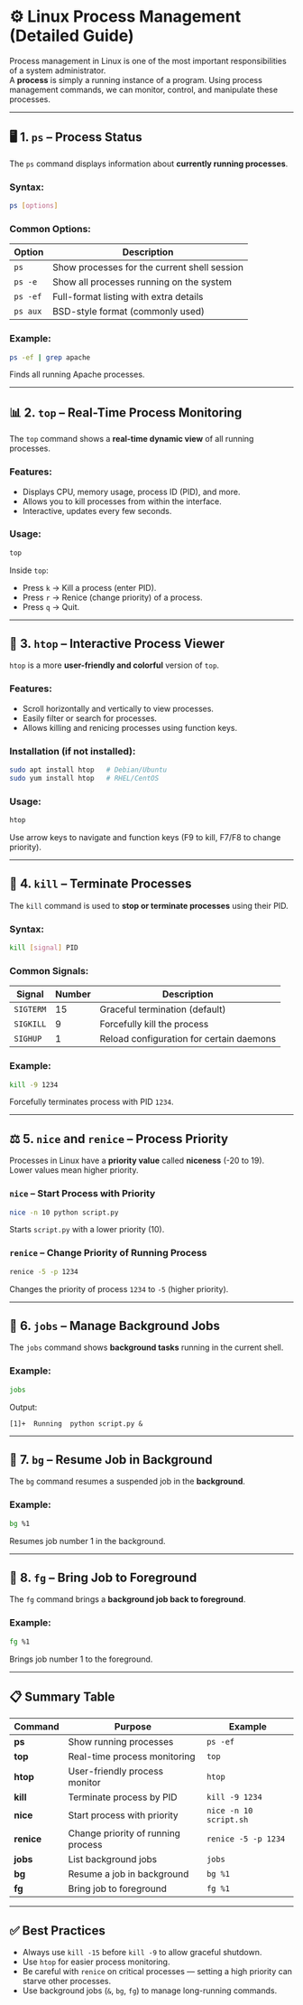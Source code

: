 # ⚙️ Linux Process Management (Detailed Guide)

Process management in Linux is one of the most important responsibilities of a system administrator.  
A **process** is simply a running instance of a program. Using process management commands, we can monitor, control, and manipulate these processes.

---

## 🖥️ 1. `ps` – Process Status

The `ps` command displays information about **currently running processes**.

### Syntax:
```bash
ps [options]
```

### Common Options:
| Option | Description |
|-------|-------------|
| `ps` | Show processes for the current shell session |
| `ps -e` | Show all processes running on the system |
| `ps -ef` | Full-format listing with extra details |
| `ps aux` | BSD-style format (commonly used) |

### Example:
```bash
ps -ef | grep apache
```
Finds all running Apache processes.

---

## 📊 2. `top` – Real-Time Process Monitoring

The `top` command shows a **real-time dynamic view** of all running processes.

### Features:
- Displays CPU, memory usage, process ID (PID), and more.
- Allows you to kill processes from within the interface.
- Interactive, updates every few seconds.

### Usage:
```bash
top
```
Inside `top`:
- Press `k` → Kill a process (enter PID).
- Press `r` → Renice (change priority) of a process.
- Press `q` → Quit.

---

## 🎨 3. `htop` – Interactive Process Viewer

`htop` is a more **user-friendly and colorful** version of `top`.

### Features:
- Scroll horizontally and vertically to view processes.
- Easily filter or search for processes.
- Allows killing and renicing processes using function keys.

### Installation (if not installed):
```bash
sudo apt install htop   # Debian/Ubuntu
sudo yum install htop   # RHEL/CentOS
```

### Usage:
```bash
htop
```

Use arrow keys to navigate and function keys (F9 to kill, F7/F8 to change priority).

---

## 🛑 4. `kill` – Terminate Processes

The `kill` command is used to **stop or terminate processes** using their PID.

### Syntax:
```bash
kill [signal] PID
```

### Common Signals:
| Signal | Number | Description |
|-------|--------|-------------|
| `SIGTERM` | 15 | Graceful termination (default) |
| `SIGKILL` | 9 | Forcefully kill the process |
| `SIGHUP` | 1 | Reload configuration for certain daemons |

### Example:
```bash
kill -9 1234
```
Forcefully terminates process with PID `1234`.

---

## ⚖️ 5. `nice` and `renice` – Process Priority

Processes in Linux have a **priority value** called **niceness** (-20 to 19).  
Lower values mean higher priority.

### `nice` – Start Process with Priority
```bash
nice -n 10 python script.py
```
Starts `script.py` with a lower priority (10).

### `renice` – Change Priority of Running Process
```bash
renice -5 -p 1234
```
Changes the priority of process `1234` to `-5` (higher priority).

---

## 🏃 6. `jobs` – Manage Background Jobs

The `jobs` command shows **background tasks** running in the current shell.

### Example:
```bash
jobs
```
Output:
```
[1]+  Running  python script.py &
```

---

## 🔄 7. `bg` – Resume Job in Background

The `bg` command resumes a suspended job in the **background**.

### Example:
```bash
bg %1
```
Resumes job number 1 in the background.

---

## 🎯 8. `fg` – Bring Job to Foreground

The `fg` command brings a **background job back to foreground**.

### Example:
```bash
fg %1
```
Brings job number 1 to the foreground.

---

## 📋 Summary Table

| Command | Purpose | Example |
|--------|---------|--------|
| **ps** | Show running processes | `ps -ef` |
| **top** | Real-time process monitoring | `top` |
| **htop** | User-friendly process monitor | `htop` |
| **kill** | Terminate process by PID | `kill -9 1234` |
| **nice** | Start process with priority | `nice -n 10 script.sh` |
| **renice** | Change priority of running process | `renice -5 -p 1234` |
| **jobs** | List background jobs | `jobs` |
| **bg** | Resume a job in background | `bg %1` |
| **fg** | Bring job to foreground | `fg %1` |

---

## ✅ Best Practices
- Always use `kill -15` before `kill -9` to allow graceful shutdown.
- Use `htop` for easier process monitoring.
- Be careful with `renice` on critical processes — setting a high priority can starve other processes.
- Use background jobs (`&`, `bg`, `fg`) to manage long-running commands.

